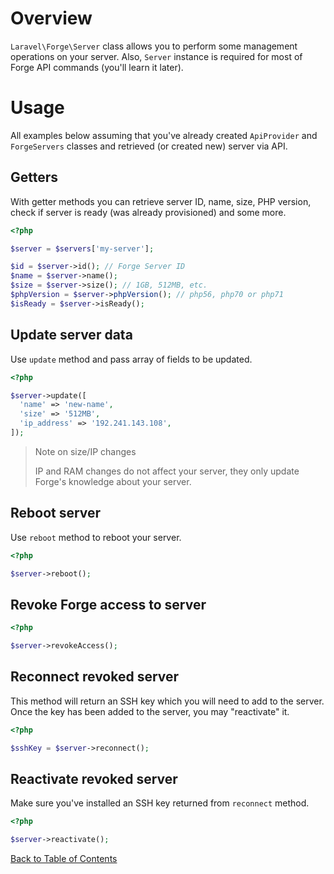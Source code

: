 # Overview

`Laravel\Forge\Server` class allows you to perform some management operations on your server. Also, `Server` instance is required for most of Forge API commands (you'll learn it later).

# Usage

All examples below assuming that you've already created `ApiProvider` and `ForgeServers` classes and retrieved (or created new) server via API.

## Getters

With getter methods you can retrieve server ID, name, size, PHP version, check if server is ready (was already provisioned) and some more.

```php
<?php

$server = $servers['my-server'];

$id = $server->id(); // Forge Server ID
$name = $server->name();
$size = $server->size(); // 1GB, 512MB, etc.
$phpVersion = $server->phpVersion(); // php56, php70 or php71
$isReady = $server->isReady();
```

## Update server data

Use `update` method and pass array of fields to be updated.

```php
<?php

$server->update([
  'name' => 'new-name',
  'size' => '512MB',
  'ip_address' => '192.241.143.108',
]);
```

> Note on size/IP changes
> 
> IP and RAM changes do not affect your server,
> they only update Forge's knowledge about your server.

## Reboot server

Use `reboot` method to reboot your server.

```php
<?php

$server->reboot();
```

## Revoke Forge access to server

```php
<?php

$server->revokeAccess();
```

## Reconnect revoked server

This method will return an SSH key which you will need to add to the server. Once the key has been added to the server, you may "reactivate" it.

```php
<?php

$sshKey = $server->reconnect();
```

## Reactivate revoked server

Make sure you've installed an SSH key returned from `reconnect` method.

```php
<?php

$server->reactivate();
```

[Back to Table of Contents](./readme.md)
